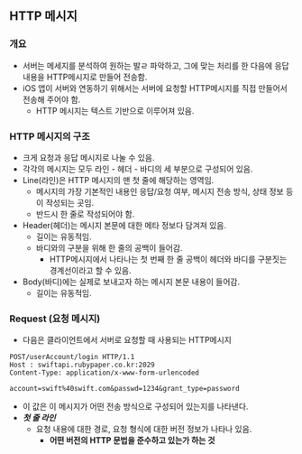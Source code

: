 ## HTTP 메시지

### 개요

- 서버는 메세지를 분석하여 원하는 발ㄹ 파악하고, 그에 맞는 처리를 한 다음에 응답 내용을 HTTP메시지로 만들어 전송함.
- iOS 앱이 서버와 연동하기 위해서는 서버에 요청할 HTTP메시지를 직접 만들어서 전송해 주어야 함.
  - HTTP 메시지는 텍스트 기반으로 이루어져 있음.

### HTTP 메시지의 구조

- 크게 요청과 응답 메시지로 나눌 수 있음.
- 각각의 메시지는 모두 라인 - 헤더 - 바디의 세 부분으로 구성되어 있음.
- Line(라인)은 HTTP 메시지의 맨 첫 줄에 해당하는 영역임.
  - 메시지의 가장 기본적인 내용인 응답/요청 여부, 메시지 전송 방식, 상태 정보 등이 작성되는 곳임.
  - 반드시 한 줄로 작성되어야 함.
- Header(헤더)는  메시지 본문에 대한 메타 정보다 담겨져 있음.
  - 길이는 유동적임.
  - 바디와의 구분을 위해 한 줄의 공백이 들어감.
    - HTTP메시지에서 나타나는 첫 번째 한 줄 공백이 헤더와 바디를 구분짓는 경계선이라고 할 수 있음.
- Body(바디)에는 실제로 보내고자 하는 메시지 본문 내용이 들어감.
  - 길이는 유동적임.

### Request (요청 메시지)

- 다음은 클라이언트에서 서버로 요청할 때 사용되는 HTTP메시지

```http
POST/userAccount/login HTTP/1.1
Host : swiftapi.rubypaper.co.kr:2029
Content-Type: application/x-www-form-urlencoded

account=swift%40swift.com&passwd=1234&grant_type=password
```

- 이 값은 이 메시지가 어떤 전송 방식으로 구성되어 있는지를 나타낸다.
- ***첫 줄 라인***
  - 요청 내용에 대한 경로, 요청 형식에 대한 버전 정보가 나타나 있음.
    - **어떤 버전의 HTTP 문법을 준수하고 있는가 하는 것**

